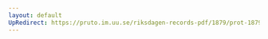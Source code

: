 ```yaml
---
layout: default
UpRedirect: https://pruto.im.uu.se/riksdagen-records-pdf/1879/prot-1879--ak--030.pdf
---
```

